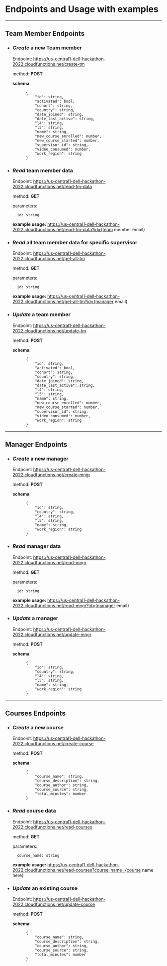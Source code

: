 # Endpoints and Usage with examples

___

## **Team Member Endpoints**

* ### ***Create*** a new Team member

    Endpoint: https://us-central1-dell-hackathon-2022.cloudfunctions.net/create-tm

    method: **POST**

    **schema**: 

            {
                "id": string,
                "activated": bool,
                "cohort": string,
                "country": string,
                "date_joined": string,
                "date_last_active": string,
                "l4": string,
                "l5": string,
                "name": string,
                "new_course_enrolled": number,
                "new_course_started": number,
                "supervisor_id": string,
                "video_consumed": number,
                "work_region": string
            }


* ### ***Read*** team member data

    Endpoint: https://us-central1-dell-hackathon-2022.cloudfunctions.net/read-tm-data

    method: **GET**

    parameters:

        id: string

    **example usage:** https://us-central1-dell-hackathon-2022.cloudfunctions.net/read-tm-data?id={team member email}

* ### ***Read*** all team member data for specific supervisor

    Endpoint: https://us-central1-dell-hackathon-2022.cloudfunctions.net/get-all-tm

    method: **GET**

    parameters:

        id: string

    **example usage:** https://us-central1-dell-hackathon-2022.cloudfunctions.net/get-all-tm?id={manager email}

* ### ***Update*** a team member

    Endpoint: https://us-central1-dell-hackathon-2022.cloudfunctions.net/update-tm

    method: **POST**

    **schema**: 

            {
                "id": string,
                "activated": bool,
                "cohort": string,
                "country": string,
                "date_joined": string,
                "date_last_active": string,
                "l4": string,
                "l5": string,
                "name": string,
                "new_course_enrolled": number,
                "new_course_started": number,
                "supervisor_id": string,
                "video_consumed": number,
                "work_region": string
            }


___

## **Manager Endpoints**

* ### ***Create*** a new manager

    Endpoint: https://us-central1-dell-hackathon-2022.cloudfunctions.net/create-mngr

    method: **POST**

    **schema**: 

            {
                "id": string,
                "country": string,
                "l4": string,
                "l5": string,
                "name": string,
                "work_region": string
            }


* ### ***Read*** manager data

    Endpoint: https://us-central1-dell-hackathon-2022.cloudfunctions.net/read-mngr

    method: **GET**

    parameters:

        id: string

    **example usage:** https://us-central1-dell-hackathon-2022.cloudfunctions.net/read-mngr?id={manager email}

* ### ***Update*** a manager

    Endpoint: https://us-central1-dell-hackathon-2022.cloudfunctions.net/update-mngr

    method: **POST**

    **schema**: 

            {
                "id": string,
                "country": string,
                "l4": string,
                "l5": string,
                "name": string,
                "work_region": string
            }

___

## **Courses Endpoints**

* ### ***Create*** a new course

    Endpoint: https://us-central1-dell-hackathon-2022.cloudfunctions.net/create-course

    method: **POST**

    **schema**: 

            {
                "course_name": string,
                "course_description": string,
                "course_author": string,
                "course_source": string,
                "total_minutes": number
            }

* ### ***Read*** course data

    Endpoint: https://us-central1-dell-hackathon-2022.cloudfunctions.net/read-courses

    method: **GET**

    parameters:

        course_name: string

    **example usage:** https://us-central1-dell-hackathon-2022.cloudfunctions.net/read-courses?course_name={course name here}


* ### ***Update*** an existing course

    Endpoint: https://us-central1-dell-hackathon-2022.cloudfunctions.net/update-course

    method: **POST**

    **schema**: 

            {
                "course_name": string,
                "course_description": string,
                "course_author": string,
                "course_source": string,
                "total_minutes": number
            }
